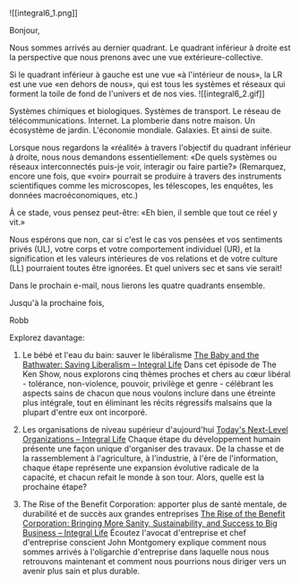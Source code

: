 
![[integral6_1.png]]

Bonjour,

Nous sommes arrivés au dernier quadrant. Le quadrant inférieur à droite est la perspective que nous prenons avec une vue extérieure-collective.

Si le quadrant inférieur à gauche est une vue «à l'intérieur de nous», la LR est une vue «en dehors de nous», qui est tous les systèmes et réseaux qui forment la toile de fond de l'univers et de nos vies.
![[integral6_2.gif]]

Systèmes chimiques et biologiques. Systèmes de transport. Le réseau de télécommunications. Internet. La plomberie dans notre maison. Un écosystème de jardin. L'économie mondiale. Galaxies. Et ainsi de suite.

Lorsque nous regardons la «réalité» à travers l'objectif du quadrant inférieur à droite, nous nous demandons essentiellement: «De quels systèmes ou réseaux interconnectés puis-je voir, interagir ou faire partie?» (Remarquez, encore une fois, que «voir» pourrait se produire à travers des instruments scientifiques comme les microscopes, les télescopes, les enquêtes, les données macroéconomiques, etc.)

À ce stade, vous pensez peut-être: «Eh bien, il semble que tout ce réel y vit.»

Nous espérons que non, car si c'est le cas vos pensées et vos sentiments privés (UL), votre corps et votre comportement individuel (UR), et la signification et les valeurs intérieures de vos relations et de votre culture (LL) pourraient toutes être ignorées. Et quel univers sec et sans vie serait!

Dans le prochain e-mail, nous lierons les quatre quadrants ensemble.

Jusqu'à la prochaine fois,

Robb


Explorez davantage:
1. Le bébé et l'eau du bain: sauver le libéralisme [The Baby and the Bathwater: Saving Liberalism – Integral Life](https://integrallife.us14.list-manage.com/track/click?u=a5c598fc4dd1ba5f76945fdc6&id=eb1fb2e27e&e=260ca26db4)
Dans cet épisode de The Ken Show, nous explorons cinq thèmes proches et chers au cœur libéral - tolérance, non-violence, pouvoir, privilège et genre - célébrant les aspects sains de chacun que nous voulons inclure dans une étreinte plus intégrale, tout en éliminant les récits régressifs malsains que la plupart d'entre eux ont incorporé.

2. Les organisations de niveau supérieur d'aujourd'hui [Today's Next-Level Organizations – Integral Life](https://integrallife.us14.list-manage.com/track/click?u=a5c598fc4dd1ba5f76945fdc6&id=4d4e5d8ced&e=260ca26db4)
Chaque étape du développement humain présente une façon unique d'organiser des travaux. De la chasse et de la rassemblement à l'agriculture, à l'industrie, à l'ère de l'information, chaque étape représente une expansion évolutive radicale de la capacité, et chacun refait le monde à son tour. Alors, quelle est la prochaine étape?

3. The Rise of the Benefit Corporation: apporter plus de santé mentale, de durabilité et de succès aux grandes entreprises [The Rise of the Benefit Corporation: Bringing More Sanity, Sustainability, and Success to Big Business – Integral Life](https://integrallife.us14.list-manage.com/track/click?u=a5c598fc4dd1ba5f76945fdc6&id=4fa59ee9d3&e=260ca26db4)
Écoutez l'avocat d'entreprise et chef d'entreprise conscient John Montgomery explique comment nous sommes arrivés à l'oligarchie d'entreprise dans laquelle nous nous retrouvons maintenant et comment nous pourrions nous diriger vers un avenir plus sain et plus durable.